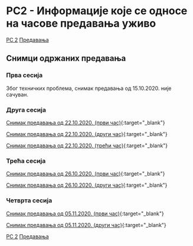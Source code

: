 # РС2 - Информације које се односе на часове предавања уживо

[РС 2](../../README.md) [Предавања](../README.md)

## Снимци одржаних предавања

### Прва сесија

Због техничких проблема, снимак предавања од 15.10.2020. није сачуван.

### Друга сесија

[Снимак предавања од 22.10.2020. (први час)](https://youtu.be/ng4uRSCo0KE){:target="_blank"}

[Снимак предавања од 22.10.2020. (други час)](https://youtu.be/pCt-41sXSQ4){:target="_blank"}

[Снимак предавања од 22.10.2020. (трећи час)](https://youtu.be/ShspKBnujPU){:target="_blank"}

### Трећа сесија

[Снимак предавања од 26.10.2020. (први час)](https://youtu.be/gz0QiNdy1ew){:target="_blank"}

[Снимак предавања од 26.10.2020. (други час)](https://youtu.be/OfjUy2INDKg){:target="_blank"}

### Четврта сесија

[Снимак предавања од 05.11.2020. (први час)](https://youtu.be/_yILqxddIfU){:target="_blank"}

[Снимак предавања од 05.11.2020. (други час)](https://youtu.be/K4P460F1NqM){:target="_blank"}


[РС 2](../../README.md) [Предавања](../README.md)
